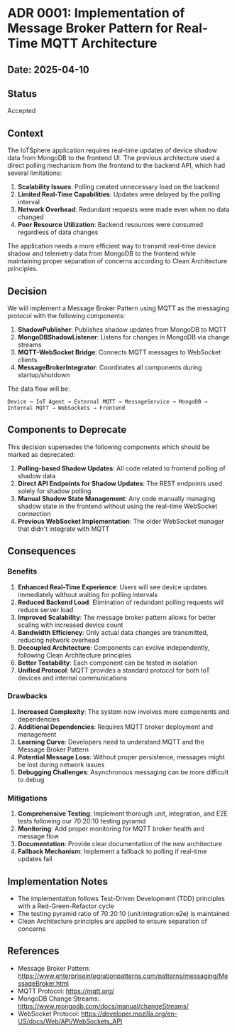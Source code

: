 # ADR 0001: Implementation of Message Broker Pattern for Real-Time MQTT Architecture

## Date: 2025-04-10

## Status
Accepted

## Context
The IoTSphere application requires real-time updates of device shadow data from MongoDB to the frontend UI. The previous architecture used a direct polling mechanism from the frontend to the backend API, which had several limitations:

1. **Scalability Issues**: Polling created unnecessary load on the backend
2. **Limited Real-Time Capabilities**: Updates were delayed by the polling interval
3. **Network Overhead**: Redundant requests were made even when no data changed
4. **Poor Resource Utilization**: Backend resources were consumed regardless of data changes

The application needs a more efficient way to transmit real-time device shadow and telemetry data from MongoDB to the frontend while maintaining proper separation of concerns according to Clean Architecture principles.

## Decision
We will implement a Message Broker Pattern using MQTT as the messaging protocol with the following components:

1. **ShadowPublisher**: Publishes shadow updates from MongoDB to MQTT
2. **MongoDBShadowListener**: Listens for changes in MongoDB via change streams
3. **MQTT-WebSocket Bridge**: Connects MQTT messages to WebSocket clients
4. **MessageBrokerIntegrator**: Coordinates all components during startup/shutdown

The data flow will be:
```
Device → IoT Agent → External MQTT → MessageService → MongoDB → Internal MQTT → WebSockets → Frontend
```

## Components to Deprecate
This decision supersedes the following components which should be marked as deprecated:

1. **Polling-based Shadow Updates**: All code related to frontend polling of shadow data
2. **Direct API Endpoints for Shadow Updates**: The REST endpoints used solely for shadow polling
3. **Manual Shadow State Management**: Any code manually managing shadow state in the frontend without using the real-time WebSocket connection
4. **Previous WebSocket Implementation**: The older WebSocket manager that didn't integrate with MQTT

## Consequences

### Benefits
1. **Enhanced Real-Time Experience**: Users will see device updates immediately without waiting for polling intervals
2. **Reduced Backend Load**: Elimination of redundant polling requests will reduce server load
3. **Improved Scalability**: The message broker pattern allows for better scaling with increased device count
4. **Bandwidth Efficiency**: Only actual data changes are transmitted, reducing network overhead
5. **Decoupled Architecture**: Components can evolve independently, following Clean Architecture principles
6. **Better Testability**: Each component can be tested in isolation
7. **Unified Protocol**: MQTT provides a standard protocol for both IoT devices and internal communications

### Drawbacks
1. **Increased Complexity**: The system now involves more components and dependencies
2. **Additional Dependencies**: Requires MQTT broker deployment and management
3. **Learning Curve**: Developers need to understand MQTT and the Message Broker Pattern
4. **Potential Message Loss**: Without proper persistence, messages might be lost during network issues
5. **Debugging Challenges**: Asynchronous messaging can be more difficult to debug

### Mitigations
1. **Comprehensive Testing**: Implement thorough unit, integration, and E2E tests following our 70:20:10 testing pyramid
2. **Monitoring**: Add proper monitoring for MQTT broker health and message flow
3. **Documentation**: Provide clear documentation of the new architecture
4. **Fallback Mechanism**: Implement a fallback to polling if real-time updates fail

## Implementation Notes
- The implementation follows Test-Driven Development (TDD) principles with a Red-Green-Refactor cycle
- The testing pyramid ratio of 70:20:10 (unit:integration:e2e) is maintained
- Clean Architecture principles are applied to ensure separation of concerns

## References
- Message Broker Pattern: https://www.enterpriseintegrationpatterns.com/patterns/messaging/MessageBroker.html
- MQTT Protocol: https://mqtt.org/
- MongoDB Change Streams: https://www.mongodb.com/docs/manual/changeStreams/
- WebSocket Protocol: https://developer.mozilla.org/en-US/docs/Web/API/WebSockets_API
